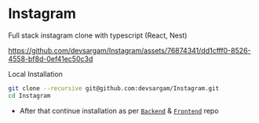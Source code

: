 # Instagram

Full stack instagram clone with typescript (React, Nest)

https://github.com/devsargam/Instagram/assets/76874341/dd1cfff0-8526-4558-bf8d-0ef41ec50c3d

Local Installation

```bash
git clone --recursive git@github.com:devsargam/Instagram.git
cd Instagram
```

- After that continue installation as per [`Backend`](https://github.com/devsargam/Instagram-Clone-Backend) & [`Frontend`](https://github.com/devsargam/instagram-clone-frontend) repo
